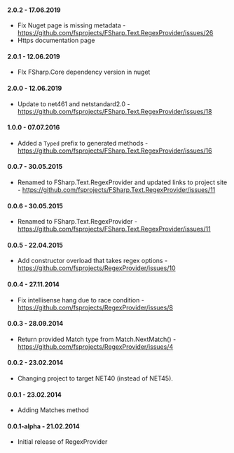 #### 2.0.2 - 17.06.2019
* Fix Nuget page is missing metadata - https://github.com/fsprojects/FSharp.Text.RegexProvider/issues/26
* Https documentation page

#### 2.0.1 - 12.06.2019
* FIx FSharp.Core dependency version in nuget

#### 2.0.0 - 12.06.2019
* Update to net461 and netstandard2.0 - https://github.com/fsprojects/FSharp.Text.RegexProvider/issues/18

#### 1.0.0 - 07.07.2016
* Added a `Typed` prefix to generated methods - https://github.com/fsprojects/FSharp.Text.RegexProvider/issues/16

#### 0.0.7 - 30.05.2015
* Renamed to FSharp.Text.RegexProvider and updated links to project site - https://github.com/fsprojects/FSharp.Text.RegexProvider/issues/11

#### 0.0.6 - 30.05.2015
* Renamed to FSharp.Text.RegexProvider - https://github.com/fsprojects/FSharp.Text.RegexProvider/issues/11

#### 0.0.5 - 22.04.2015
* Add constructor overload that takes regex options - https://github.com/fsprojects/RegexProvider/issues/10

#### 0.0.4 - 27.11.2014
* Fix intellisense hang due to race condition -  https://github.com/fsprojects/RegexProvider/issues/8

#### 0.0.3 - 28.09.2014
* Return provided Match type from Match.NextMatch() - https://github.com/fsprojects/RegexProvider/issues/4

#### 0.0.2 - 23.02.2014
* Changing project to target NET40 (instead of NET45).

#### 0.0.1 - 23.02.2014
* Adding Matches method

#### 0.0.1-alpha - 21.02.2014
* Initial release of RegexProvider
